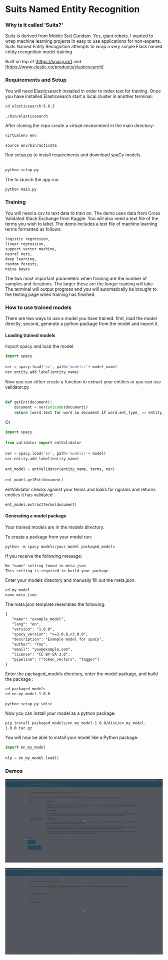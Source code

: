 # Suits Named Entity Recognition

### Why is it called 'Suits?'

Suits is derived from Mobile Suit Gundam. Yes, giant robots. I wanted to wrap machine learning projects in easy to use applications for non-experts. 
Suits Named Entity Recognition attempts to wrap a very simple Flask named entity recognition model training.

Built on top of [https://spacy.io/] and [https://www.elastic.co/products/elasticsearch]

### Requirements and Setup

You will need Elasticsearch installed in order to index text for training. Once you have installed Elasticsearch start a local cluster in another terminal:

```
cd elasticsearch-5.6.3

./bin/elasticsearch
```

After cloning the repo create a virtual environment in the main directory:

```
virtualenv env

source env/bin/activate

```

Run setup.py to install requirements and download spaCy models.
```python

python setup.py

```

The to launch the app run:

```python
python main.py
```

### Training

You will need a csv to text data to train on. The demo uses data from Cross Validated Stack Exchange from Kaggle. You will also need a text file of the terms you wish to label. The demo includes a text file of machine learning terms formatted as follows:

```
logistic regression,
linear regression,
support vector machine,
neural nets,
deep learning,
random forests,
naive bayes
```

The two most important parameters when training are the number of samples and iterations. The larger these are the longer training will take. The terminal will output progress and you will automatically be brought to the testing page when training has finished. 

### How to use trained models

There are two ways to use a model you have trained: first, load the model directly; second, generate a python package from the model and import it.


#### Loading trained models

Import spacy and load the model.

```python
import spacy

ner = spacy.load('en', path='models/'+ model_name)
ner.entity.add_label(entity_name)
```

Now you can either create a function to extract your entities or you can use validator.py

```python

def getEnt(document):
    document = ner(unicode(document))
    return [word.text for word in document if word.ent_type_ == entity_type]
```

Or

```python
import spacy

from validator import entValidator

ner = spacy.load('en', path='models/'+ model)
ner.entity.add_label(entity_name)

ent_model = entValidator(entity_name, terms, ner)

ent_model.getEnt(document)

```

entValidator checks against your terms and looks for ngrams and returns entities it has validated

```python
ent_model.extractTerms(document)
```

#### Generating a model package

Your trained models are in the models directory.


To create a package from your model run:

```
python -m spacy models/your_model packaged_models
```

If you receive the following message:

```
No "name" setting found in meta.json
This setting is required to build your package.

```

Enter your models directory and manually fill out the meta.json:

```
cd my_model
nano meta.json
```

The meta.json template resembles the following:

```
{
   "name": "example_model",
   "lang": "en",
   "version": "1.0.0",
   "spacy_version": ">=2.0.0,<3.0.0",
   "description": "Example model for spaCy",
   "author": "You",
   "email": "you@example.com",
   "license": "CC BY-SA 3.0",
   "pipeline": ["token_vectors", "tagger"]
}

```


Enter the packaged_models directory, enter the model package, and build the package :

```
cd packaged_models
cd en_my_model-1.0.0

python setup.py sdist
```

Now you can install your model as a python package:

```
pip install packaged_models/en_my_model-1.0.0/dist/en_my_model-1.0.0.tar.gz
```

You will now be able to install your model like a Python package:

```python
import en_my_model

nlp = en_my_model.load()
```

### Demos

![train](images/ner_train.gif)

![test](images/ner_test.gif)


